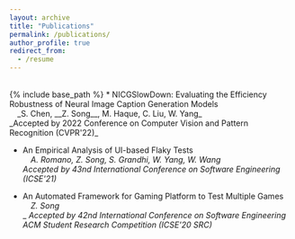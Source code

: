 ```yaml
---
layout: archive
title: "Publications"
permalink: /publications/
author_profile: true
redirect_from:
  - /resume
---
```


<br>
{% include base_path %}
* NICGSlowDown: Evaluating the Efficiency Robustness of Neural Image Caption Generation Models <br> 
&ensp;&ensp;_S. Chen, __Z. Song__, M. Haque, C. Liu, W. Yang_ <br>
_Accepted by 2022 Conference on Computer Vision and Pattern Recognition (CVPR'22)_

* An Empirical Analysis of UI-based Flaky Tests <br>
&ensp;&ensp;_A. Romano, Z. Song, S. Grandhi, W. Yang, W. Wang_ <br>
_Accepted by 43nd International Conference on Software Engineering (ICSE'21)_

* An Automated Framework for Gaming Platform to Test Multiple Games <br>
&ensp;&ensp;_Z. Song_ <br>_
_Accepted by 42nd International Conference on Software Engineering ACM Student Research Competition (ICSE'20 SRC)_

